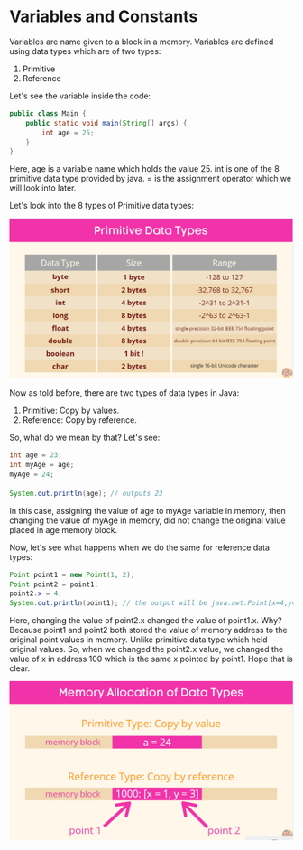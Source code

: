# Variables and Constants

Variables are name given to a block in a memory. Variables are defined using data types which are of two types:

1. Primitive
2. Reference

Let's see the variable inside the code:
```java
public class Main {
    public static void main(String[] args) {
        int age = 25;
    }
}   
```
Here, age is a variable name which holds the value 25. int is one of the 8 primitive data type provided by java. = is the assignment operator which we will look into later.

Let's look into the 8 types of Primitive data types:

![Data Types](../images/data_types_size.png)

Now as told before, there are two types of data types in Java:

1. Primitive: Copy by values.
2. Reference: Copy by reference.

So, what do we mean by that? Let's see:

```java
int age = 23;
int myAge = age;
myAge = 24;

System.out.println(age); // outputs 23
```
In this case, assigning the value of age to myAge variable in memory, then changing the value of myAge in memory, did not change the original value placed in age memory block.

Now, let's see what happens when we do the same for reference data types:

```java
Point point1 = new Point(1, 2);
Point point2 = point1;
point2.x = 4;
System.out.println(point1); // the output will be java.awt.Point[x=4,y=2] rather than java.awt.Point[x=1,y=2]
```

Here, changing the value of point2.x changed the value of point1.x. Why? Because point1 and point2 both stored the value of memory address to the original point values in memory. Unlike primitive data type which held original values. So, when we changed the point2.x value, we changed the value of x in address 100 which is the same x pointed by point1. Hope that is clear.

![Memory Allocation](../images/memory_allocation.png)